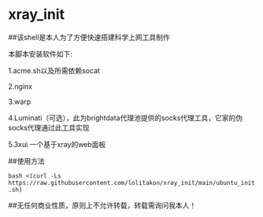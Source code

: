 # xray_init

##该shell是本人为了方便快速搭建科学上网工具制作

本脚本安装软件如下:

1.acme.sh以及所需依赖socat 

2.nginx 

3.warp

4.Luminati（可选），此为brightdata代理池提供的socks代理工具，它家的伪socks代理通过此工具实现

5.3xui 一个基于xray的web面板

##使用方法

`bash <(curl -Ls https://raw.githubusercontent.com/lolitakon/xray_init/main/ubuntu_init.sh)`

##无任何商业性质，原则上不允许转载，转载需询问我本人！
